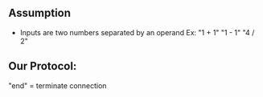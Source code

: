## Assumption
- Inputs are two numbers separated by an operand Ex: "1 + 1" "1 - 1" "4 / 2"

## Our Protocol:
"end" = terminate connection

